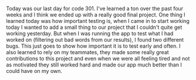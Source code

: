 Today was our last day for code 301. I've learned a ton over the past four weeks and I think we ended up with a really good final project. One thing I learned today was how important testing is, when I came in to start working today I wanted to add a small thing to our project that I couldn't quite get working yesterday. But when I was running the app to test what I had worked on (filtering out bad words from our results), I found two different bugs. This just goes to show how important it is to test early and often. I also learned to rely on my teammates, they made some really great contributions to this project and even when we were all feeling tired and not as motivated they still worked hard and made our app much better than I could have on my own. 
